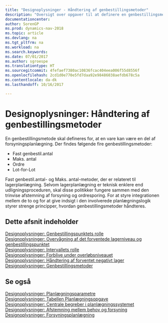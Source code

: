 ```yaml
---
title: "Designoplysninger - Håndtering af genbestillingsmetoder"
description: "Oversigt over opgaver til at definere en genbestillingsmetode i forsyningsplanlægning."
documentationcenter: 
author: SorenGP
ms.prod: dynamics-nav-2018
ms.topic: article
ms.devlang: na
ms.tgt_pltfrm: na
ms.workload: na
ms.search.keywords: 
ms.date: 07/01/2017
ms.author: sgroespe
ms.translationtype: HT
ms.sourcegitcommit: 4fefaef7380ac10836fcac404eea006f55d8556f
ms.openlocfilehash: 2cd1d0e770e5fd7daa92e98486038aefdb678c5a
ms.contentlocale: da-dk
ms.lasthandoff: 10/16/2017

---
```

# <a name="design-details-handling-reordering-policies"></a>Designoplysninger: Håndtering af genbestillingsmetoder
En genbestillingsmetode skal defineres for, at en vare kan være en del af forsyningsplanlægning. Der findes følgende fire genbestillingsmetoder:  
  
* Fast genbestil.antal  
* Maks. antal  
* Ordre  
* Lot-for-Lot  
  
Fast genbestil.antal- og Maks. antal-metoder, der er relateret til lagerplanlægning. Selvom lagerplanlægning er teknisk enklere end udligningsproceduren, skal disse politikker fungere sammen med den trinvise afstemning af forsyning og ordresporing. For at styre integrationen mellem de to og for at give indsigt i den involverede planlægningslogik styrer strenge principper, hvordan genbestillingsmetoder håndteres.  
  
## <a name="in-this-section"></a>Dette afsnit indeholder  
[Designoplysninger: Genbestillingspunktets rolle](design-details-the-role-of-the-reorder-point.md)  
[Designoplysninger: Overvågning af det forventede lagerniveau og genbestillingspunktet](design-details-monitoring-the-projected-inventory-level-and-the-reorder-point.md)  
[Designoplysninger: Intervallets rolle](design-details-the-role-of-the-time-bucket.md)  
[Designoplysninger: Forblive under overløbsniveauet](design-details-staying-under-the-overflow-level.md)  
[Designoplysninger: Håndtering af forventet negativt lager](design-details-handling-projected-negative-inventory.md)  
[Designoplysninger: Genbestillingsmetoder](design-details-reordering-policies.md)  
  
## <a name="see-also"></a>Se også  
[Designoplysninger: Planlægningsparametre](design-details-planning-parameters.md)   
[Designoplysninger: Tabellen Planlægningsopgave](design-details-planning-assignment-table.md)   
[Designoplysninger: Centrale begreber i planlægningssystemet](design-details-central-concepts-of-the-planning-system.md)   
[Designoplysninger: Afstemning mellem behov og forsyning](design-details-balancing-demand-and-supply.md)   
[Designoplysninger: Forsyningsplanlægning](design-details-supply-planning.md)
